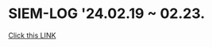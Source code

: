# SIEM-LOG '24.02.19 ~ 02.23.

[Click this LINK](https://github.com/stonesteel84/SIEM-LOG/blob/main/성능개선_및_검색최적화.md)

